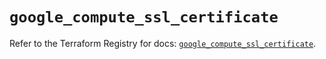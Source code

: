 # `google_compute_ssl_certificate`

Refer to the Terraform Registry for docs: [`google_compute_ssl_certificate`](https://registry.terraform.io/providers/hashicorp/google/5.41.0/docs/resources/compute_ssl_certificate).
